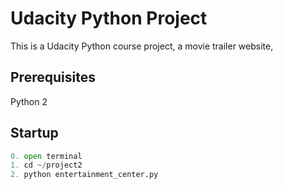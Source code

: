 # Udacity Python Project
This is a Udacity Python course project, a movie trailer website,

## Prerequisites
Python 2

## Startup
```python
0. open terminal
1. cd ~/project2
2. python entertainment_center.py
```

